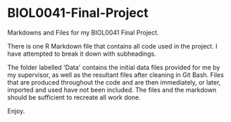 # BIOL0041-Final-Project
Markdowns and Files for my BIOL0041 Final Project.

There is one R Markdown file that contains all code used in the project. I have attempted to break it down with subheadings.

The folder labelled 'Data' contains the initial data files provided for me by my supervisor, as well as the resultant files after cleaning in Git Bash.
Files that are produced throughout the code and are then immediately, or later, imported and used have not been included.
The files and the markdown should be sufficient to recreate all work done. 

Enjoy.
